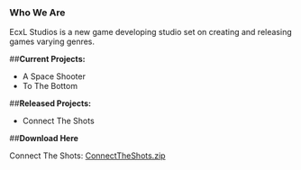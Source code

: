 ### Who We Are

EcxL Studios is a new game developing studio set on creating and releasing games varying genres. 

##**Current Projects:**

-   A Space Shooter
-   To The Bottom

##**Released Projects:**

-   Connect The Shots







##**Download Here**

Connect The Shots: [ConnectTheShots.zip](https://github.com/EcxLStudios/EcxLStudios/files/6667112/ConnectTheShots.zip)
